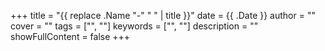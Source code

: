 +++
title = "{{ replace .Name "-" " " | title }}"
date = {{ .Date }}
author = ""
cover = ""
tags = ["", ""]
keywords = ["", ""]
description = ""
showFullContent = false
+++
